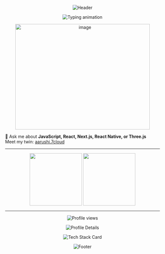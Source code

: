 
<p align="center">
  <img src="https://capsule-render.vercel.app/api?type=waving&color=0:ff0055,100:6a00f4&height=200&section=header&text=Aarushi%20Daksh&fontSize=40&fontColor=fff&animation=fadeIn&fontAlignY=35" alt="Header" />
</p>

<p align="center">
  <img src="https://readme-typing-svg.herokuapp.com?font=Fira+Code&size=24&duration=3000&pause=1000&color=ff0055,ff7e00,f9c80e,43bccd,6a00f4&center=true&vCenter=true&width=700&lines=Hi+There!+👋;I'm+Aarushi+Daksh;Full+Stack+Developer" alt="Typing animation" />
</p>
<p align="center">
  <img width="438" height="343" alt="image" src="https://github.com/user-attachments/assets/cb9ca289-dd12-4d46-b5ba-034652cee1ab" />
</p>

💬 Ask me about **JavaScript, React, Next.js, React Native, or Three.js**  
Meet my twin: [aarushi.7cloud](https://www.aarushi.cloud/) 

---

<p align="center">
  <img src="https://github-readme-stats.vercel.app/api?username=AarushiDaksh&show_icons=true&theme=radical&count_private=true" height="170" />
  <img src="https://github-readme-stats.vercel.app/api/top-langs/?username=AarushiDaksh&layout=compact&theme=radical" height="170" />
</p>

---

<p align="center">
  <img src="https://komarev.com/ghpvc/?username=AarushiDaksh&label=Profile%20Views&color=ff0055&style=for-the-badge" alt="Profile views" />
</p>

<p align="center">
  <img src="https://github-profile-summary-cards.vercel.app/api/cards/profile-details?username=AarushiDaksh&theme=radical" alt="Profile Details" />
</p>

<p align="center">
  <img src="https://github-readme-tech-stack.vercel.app/api/cards?title=Tech%20Stack&align=center&titleAlign=center&showBg=true&lineCount=3&theme=dark&line1=javascript,Javascript,f7df1e;typescript,Typescript,3178c6;react,React,61dafb;nextdotjs,Next.js,000000&line2=reactnative,React%20Native,20232a;threejs,Three.js,000000;tailwindcss,Tailwind,06b6d4;bootstrap,Bootstrap,7952b3&line3=node.js,Node.js,339933;express,Express,000000;mongodb,MongoDB,47a248;docker,Docker,2496ed" alt="Tech Stack Card" />
</p>

<p align="center">
  <img src="https://capsule-render.vercel.app/api?type=waving&color=0:6a00f4,100:ff0055&height=120&section=footer" alt="Footer" />
</p>
